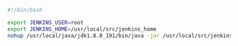 

```bash title="run_jenkins.sh"
#!/bin/bash

export JENKINS_USER=root
export JENKINS_HOME=/usr/local/src/jenkins_home
nohup /usr/local/java/jdk1.8.0_191/bin/java -jar /usr/local/src/jenkins.war --httpPort=8100 &
```